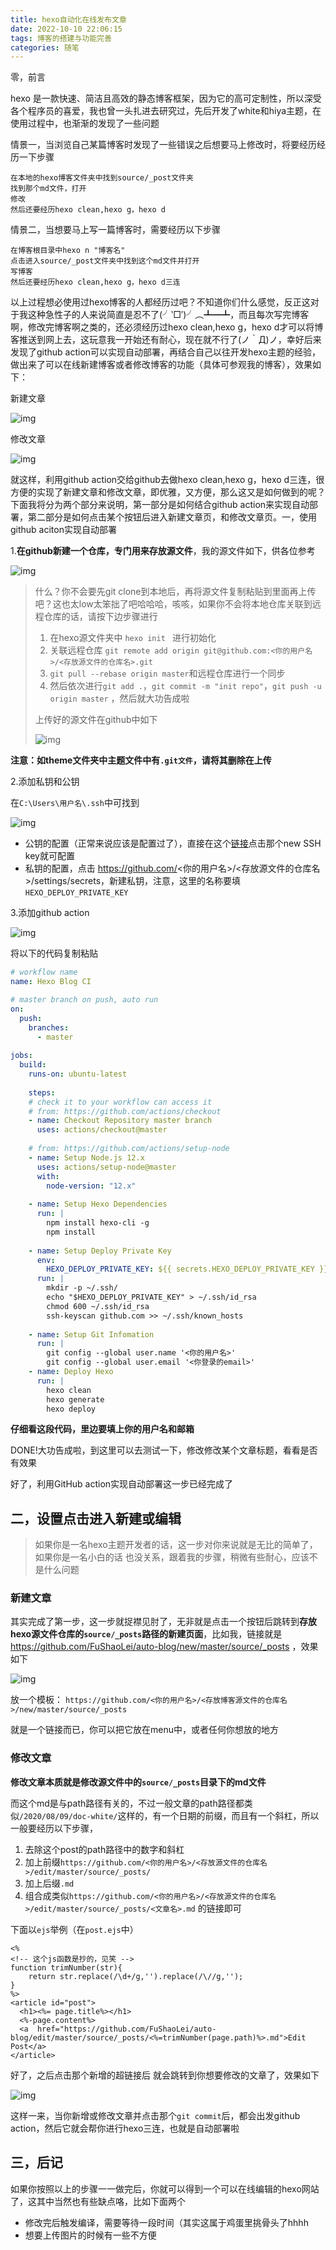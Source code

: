 ```yaml
---
title: hexo自动化在线发布文章
date: 2022-10-10 22:06:15
tags: 博客的搭建与功能完善
categories: 随笔
---
```


零，前言

hexo 是一款快速、简洁且高效的静态博客框架，因为它的高可定制性，所以深受各个程序员的喜爱，我也曾一头扎进去研究过，先后开发了white和hiya主题，在使用过程中，也渐渐的发现了一些问题

情景一，当浏览自己某篇博客时发现了一些错误之后想要马上修改时，将要经历经历一下步骤

    在本地的hexo博客文件夹中找到source/_post文件夹
    找到那个md文件，打开
    修改
    然后还要经历hexo clean,hexo g，hexo d

情景二，当想要马上写一篇博客时，需要经历以下步骤

    在博客根目录中hexo n "博客名"
    点击进入source/_post文件夹中找到这个md文件并打开
    写博客
    然后还要经历hexo clean,hexo g，hexo d三连
以上过程想必使用过hexo博客的人都经历过吧？不知道你们什么感觉，反正这对于我这种急性子的人来说简直是忍不了(╯‵□′)╯︵┻━┻，而且每次写完博客啊，修改完博客啊之类的，还必须经历过hexo clean,hexo g，hexo d才可以将博客推送到网上去，这玩意我一开始还有耐心，现在就不行了(ノ｀Д)ノ，幸好后来发现了github action可以实现自动部署，再结合自己以往开发hexo主题的经验，做出来了可以在线新建博客或者修改博客的功能（具体可参观我的博客），效果如下：

新建文章

![img](../imgs/$%7Bfiilename%7D/187545c17e277f695c6498dc59f0a8ed.gif)

修改文章

![img](../imgs/$%7Bfiilename%7D/1dd303feeb580d9595f7e440e2d1cbab.gif)

就这样，利用github action交给github去做hexo clean,hexo g，hexo d三连，很方便的实现了新建文章和修改文章，即优雅，又方便，那么这又是如何做到的呢？下面我将分为两个部分来说明，第一部分是如何结合github action来实现自动部署，第二部分是如何点击某个按钮后进入新建文章页，和修改文章页。一，使用github aciton实现自动部署

1.**在github新建一个仓库，专门用来存放源文件**，我的源文件如下，供各位参考

![img](../imgs/$%7Bfiilename%7D/20200920221609.png)

> 什么？你不会要先git clone到本地后，再将源文件复制粘贴到里面再上传吧？这也太low太笨拙了吧哈哈哈，咳咳，如果你不会将本地仓库关联到远程仓库的话，请按下边步骤进行
>
> 1. 在hexo源文件夹中 `hexo init ` 进行初始化
> 2. 关联远程仓库 `git remote add origin git@github.com:<你的用户名>/<存放源文件的仓库名>.git`
> 3. `git pull --rebase origin master`和远程仓库进行一个同步
> 4. 然后依次进行`git add .`，`git commit -m "init repo"`，`git push -u origin master` ，然后就大功告成啦
>
> 上传好的源文件在github中如下
>
> ![img](../imgs/$%7Bfiilename%7D/20200921000040.png)

**注意：如theme文件夹中主题文件中有`.git文件`，请将其删除在上传**

2.添加私钥和公钥

在`C:\Users\用户名\.ssh`中可找到

![img](../imgs/$%7Bfiilename%7D/20200920221956.png)

- 公钥的配置（正常来说应该是配置过了），直接在这个[链接](https://github.com/settings/keys)点击那个new SSH key就可配置
- 私钥的配置，点击 https://github.com/<你的用户名>/<存放源文件的仓库名>/settings/secrets，新建私钥，注意，这里的名称要填`HEXO_DEPLOY_PRIVATE_KEY`

3.添加github action

![img](../imgs/$%7Bfiilename%7D/20200920224635.png)

将以下的代码复制粘贴

```yml
# workflow name
name: Hexo Blog CI

# master branch on push, auto run
on: 
  push:
    branches:
      - master
      
jobs:
  build: 
    runs-on: ubuntu-latest 
        
    steps:
    # check it to your workflow can access it
    # from: https://github.com/actions/checkout
    - name: Checkout Repository master branch
      uses: actions/checkout@master 
      
    # from: https://github.com/actions/setup-node  
    - name: Setup Node.js 12.x 
      uses: actions/setup-node@master
      with:
        node-version: "12.x"
    
    - name: Setup Hexo Dependencies
      run: |
        npm install hexo-cli -g
        npm install        
    
    - name: Setup Deploy Private Key
      env:
        HEXO_DEPLOY_PRIVATE_KEY: ${{ secrets.HEXO_DEPLOY_PRIVATE_KEY }}
      run: |
        mkdir -p ~/.ssh/
        echo "$HEXO_DEPLOY_PRIVATE_KEY" > ~/.ssh/id_rsa 
        chmod 600 ~/.ssh/id_rsa
        ssh-keyscan github.com >> ~/.ssh/known_hosts
                
    - name: Setup Git Infomation
      run: | 
        git config --global user.name '<你的用户名>' 
        git config --global user.email '<你登录的email>'
    - name: Deploy Hexo 
      run: |
        hexo clean
        hexo generate 
        hexo deploy        
```

**仔细看这段代码，里边要填上你的用户名和邮箱**

DONE!大功告成啦，到这里可以去测试一下，修改修改某个文章标题，看看是否有效果

好了，利用GitHub action实现自动部署这一步已经完成了

## 二，设置点击进入新建或编辑

> 如果你是一名hexo主题开发者的话，这一步对你来说就是无比的简单了，如果你是一名小白的话 也没关系，跟着我的步骤，稍微有些耐心，应该不是什么问题

### 新建文章

其实完成了第一步，这一步就捉襟见肘了，无非就是点击一个按钮后跳转到**存放hexo源文件仓库的`source/_posts`路径的新建页面**，比如我，链接就是 https://github.com/FuShaoLei/auto-blog/new/master/source/_posts ，效果如下

![img](../imgs/$%7Bfiilename%7D/20200920220049.gif)

放一个模板： `https://github.com/<你的用户名>/<存放博客源文件的仓库名>/new/master/source/_posts`

就是一个链接而已，你可以把它放在menu中，或者任何你想放的地方

### 修改文章

**修改文章本质就是修改源文件中的`source/_posts`目录下的md文件**

而这个md是与path路径有关的，不过一般文章的path路径都类似`/2020/08/09/doc-white/`这样的，有一个日期的前缀，而且有一个斜杠，所以一般要经历以下步骤，

1. 去除这个post的path路径中的数字和斜杠
2. 加上前缀`https://github.com/<你的用户名>/<存放源文件的仓库名>/edit/master/source/_posts/`
3. 加上后缀`.md`
4. 组合成类似`https://github.com/<你的用户名>/<存放源文件的仓库名>/edit/master/source/_posts/<文章名>.md` 的链接即可

下面以`ejs`举例（在`post.ejs`中）

```ejs
<%
<!-- 这个js函数是抄的，见笑 -->
function trimNumber(str){
    return str.replace(/\d+/g,'').replace(/\//g,'');
}
%>
<article id="post">
  <h1><%= page.title%></h1>
  <%-page.content%>
  <a  href="https://github.com/FuShaoLei/auto-blog/edit/master/source/_posts/<%=trimNumber(page.path)%>.md">Edit Post</a>
</article>
```

好了，之后点击那个新增的超链接后 就会跳转到你想要修改的文章了，效果如下

![img](../imgs/$%7Bfiilename%7D/20200920220327.gif)

这样一来，当你新增或修改文章并点击那个`git commit`后，都会出发github action，然后它就会帮你进行hexo三连，也就是自动部署啦

## 三，后记

如果你按照以上的步骤一一做完后，你就可以得到一个可以在线编辑的hexo网站了，这其中当然也有些缺点咯，比如下面两个

- 修改完后触发编译，需要等待一段时间（其实这属于鸡蛋里挑骨头了hhhh
- 想要上传图片的时候有一些不方便
